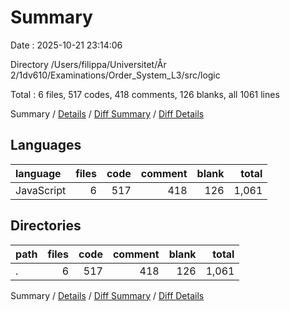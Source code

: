 # Summary

Date : 2025-10-21 23:14:06

Directory /Users/filippa/Universitet/År 2/1dv610/Examinations/Order_System_L3/src/logic

Total : 6 files,  517 codes, 418 comments, 126 blanks, all 1061 lines

Summary / [Details](details.md) / [Diff Summary](diff.md) / [Diff Details](diff-details.md)

## Languages
| language | files | code | comment | blank | total |
| :--- | ---: | ---: | ---: | ---: | ---: |
| JavaScript | 6 | 517 | 418 | 126 | 1,061 |

## Directories
| path | files | code | comment | blank | total |
| :--- | ---: | ---: | ---: | ---: | ---: |
| . | 6 | 517 | 418 | 126 | 1,061 |

Summary / [Details](details.md) / [Diff Summary](diff.md) / [Diff Details](diff-details.md)